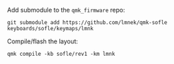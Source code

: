 
Add submodule to the `qmk_firmware` repo:
```
git submodule add https://github.com/lmnek/qmk-sofle keyboards/sofle/keymaps/lmnk
```

Compile/flash the layout:
```
qmk compile -kb sofle/rev1 -km lmnk
```
